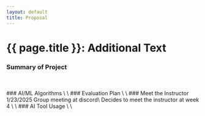 ```yaml
---
layout: default
title: Proposal
---
```


# {{ page.title }}: Additional Text


### Summary of Project
<br>
<br>
### AI/ML Algorithms
\
\
### Evaluation Plan
\
\
### Meet the Instructor
1/23/2025 Group meeting at discord\
Decides to meet the instructor at week 4
\
\
### AI Tool Usage
\
\

